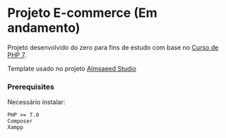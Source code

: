 # Projeto E-commerce (Em andamento)

Projeto desenvolvido do zero para fins de estudo com base no [Curso de PHP 7](https://www.udemy.com/curso-completo-de-php-7/).

Template usado no projeto [Almsaeed Studio](https://almsaeedstudio.com)

### Prerequisites

Necessário instalar:
```
PHP >= 7.0
Composer
Xampp
```
